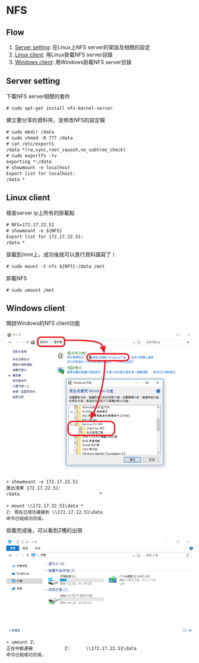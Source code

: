 # NFS
## Flow
1. [Server setting](#server-setting): 在Linux上NFS server的架設及相關的設定
1. [Linux client](#linux-client): 用Linux掛載NFS server目錄
1. [Windows client](#windows-client): 用Windows掛載NFS server目錄

## Server setting
下載NFS server相關的套件
```console
# sudo apt-get install nfs-kernel-server
```
建立要分享的資料夾，並修改NFS的設定檔
```console
# sudo mkdir /data
# sudo chmod -R 777 /data
# cat /etc/exports
/data *(rw,sync,root_squash,no_subtree_check)
# sudo exportfs -rv
exporting *:/data
# showmount -e localhost
Export list for localhost:
/data *
```

## Linux client
檢查server ip上所有的掛載點
```console
# NFS=172.17.22.51
# showmount -e ${NFS}
Export list for 172.17.22.51:
/data *
```
掛載到/mnt上，成功後就可以進行資料讀寫了！
```console
# sudo mount -t nfs ${NFS}:/data /mnt
```
卸載NFS
```console
# sudo umount /mnt
```
## Windows client
開啟Windows的NFS client功能

![nfs client enable](https://github.com/pplinlin2/LinuxCraft/blob/master/src/nfs/setting.png)
```console
> showmount -e 172.17.22.51
匯出清單 172.17.22.51:
/data                              *

> mount \\172.17.22.51\data *
Z: 現在已成功連接到 \\172.17.22.51\data
命令已經成功完成。
```
掛載完成後，可以看到Z槽的出現

![nfs mount success](https://github.com/pplinlin2/LinuxCraft/blob/master/src/nfs/success.png)
```console
> umount Z:
正在中斷連線            Z:      \\172.17.22.51\data
命令已經成功完成。
```
